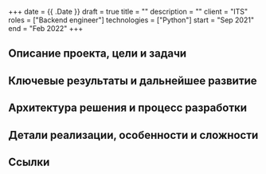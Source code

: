 +++ 
date         = {{ .Date }}
draft        = true
title        = ""
description  = ""
client       = "ITS"
roles        = ["Backend engineer"]
technologies = ["Python"]
start        = "Sep 2021"
end          = "Feb 2022"
+++

## Описание проекта, цели и задачи 
## Ключевые результаты и дальнейшее развитие
## Архитектура решения и процесс разработки
## Детали реализации, особенности и сложности
## Ссылки